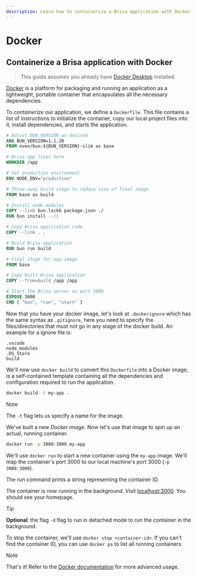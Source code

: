 ```yaml
---
description: Learn how to containerize a Brisa application with Docker
---
```


# Docker

## Containerize a Brisa application with Docker

> This guide assumes you already have [Docker Desktop](https://www.docker.com/products/docker-desktop/) installed.

[Docker](https://www.docker.com/) is a platform for packaging and running an application as a lightweight, portable container that encapsulates all the necessary dependencies.

To _containerize_ our application, we define a `Dockerfile`. This file contains a list of instructions to initialize the container, copy our local project files into it, install dependencies, and starts the application.

```Dockerfile
# Adjust BUN_VERSION as desired
ARG BUN_VERSION=1.1.20
FROM oven/bun:${BUN_VERSION}-slim as base

# Brisa app lives here
WORKDIR /app

# Set production environment
ENV NODE_ENV="production"

# Throw-away build stage to reduce size of final image
FROM base as build

# Install node modules
COPY --link bun.lockb package.json ./
RUN bun install --ci

# Copy Brisa application code
COPY --link . .

# Build Brisa application
RUN bun run build

# Final stage for app image
FROM base

# Copy built Brisa application
COPY --from=build /app /app

# Start the Brisa server on port 3000
EXPOSE 3000
CMD [ "bun", "run", "start" ]
```

Now that you have your docker image, let's look at `.dockerignore` which has the same syntax as `.gitignore`, here you need to specify the files/directories that must not go in any stage of the docker build. An example for a ignore file is:

```.dockerignore
.vscode
node_modules
.DS_Store
build
```

We'll now use `docker build` to convert this `Dockerfile` into a Docker image, is a self-contained template containing all the dependencies and configuration required to run the application.

```sh
docker build -t my-app .
```

> [!NOTE]
>
> The `-t` flag lets us specify a name for the image.

We've built a new _Docker image_. Now let's use that image to spin up an actual, running container.

```sh
docker run -p 3000:3000 my-app
```

We'll use `docker run` to start a new container using the `my-app` image. We'll map the container's port 3000 to our local machine's port 3000 (`-p 3000:3000`).

The run command prints a string representing the container ID.

The container is now running in the background. Visit [localhost:3000](localhost:300). You should see your homepage.

> [!TIP]
>
> **Optional**: the flag `-d` flag to run in detached mode to run the container in the background.

To stop the container, we'll use `docker stop <container-id>`. If you can't find the container ID, you can use `docker ps` to list all running containers.

> [!NOTE]
>
> That's it! Refer to the [Docker documentation](https://docs.docker.com/) for more advanced usage.
